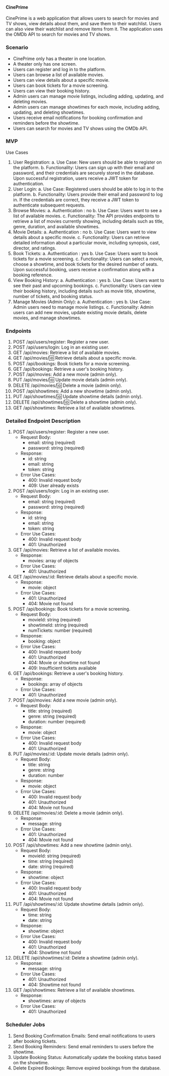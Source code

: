 #### CinePrime

CinePrime is a web application that allows users to search for movies and TV shows, view details about them, and save them to their watchlist. Users can also view their watchlist and remove items from it. The application uses the OMDb API to search for movies and TV shows.

### Scenario

- CinePrime only has a theater in one location.
- A theater only has one screen.
- Users can register and log in to the platform.
- Users can browse a list of available movies.
- Users can view details about a specific movie.
- Users can book tickets for a movie screening.
- Users can view their booking history.
- Admin users can manage movie listings, including adding, updating, and deleting movies.
- Admin users can manage showtimes for each movie, including adding, updating, and deleting showtimes.
- Users receive email notifications for booking confirmation and reminders before the showtime.
- Users can search for movies and TV shows using the OMDb API.

### MVP

Use Cases

1. User Registration:
   a. Use Case: New users should be able to register on the platform.
   b. Functionality: Users can sign up with their email and password, and their
   credentials are securely stored in the database. Upon successful
   registration, users receive a JWT token for authentication.
2. User Login:
   a. Use Case: Registered users should be able to log in to the platform.
   b. Functionality: Users provide their email and password to log in. If the
   credentials are correct, they receive a JWT token to authenticate
   subsequent requests.
3. Browse Movies:
   a. Authentication : no
   b. Use Case: Users want to see a list of available movies.
   c. Functionality: The API provides endpoints to retrieve a list of movies
   currently showing, including details such as title, genre, duration, and
   available showtimes.
4. Movie Details:
   a. Authentication : no
   b. Use Case: Users want to view details about a specific movie.
   c. Functionality: Users can retrieve detailed information about a particular
   movie, including synopsis, cast, director, and ratings.
5. Book Tickets:
   a. Authentication : yes
   b. Use Case: Users want to book tickets for a movie screening.
   c. Functionality: Users can select a movie, choose a showtime, and book
   tickets for the desired number of seats. Upon successful booking, users
   receive a confirmation along with a booking reference.
6. View Booking History:
   a. Authentication : yes
   b. Use Case: Users want to see their past and upcoming bookings.
   c. Functionality: Users can view their booking history, including details such
   as movie title, showtime, number of tickets, and booking status.
7. Manage Movies (Admin Only):
   a. Authentication : yes
   b. Use Case: Admin users need to manage movie listings.
   c. Functionality: Admin users can add new movies, update existing movie
   details, delete movies, and manage showtimes.

### Endpoints

1. POST /api/users/register: Register a new user.
2. POST /api/users/login: Log in an existing user.
3. GET /api/movies: Retrieve a list of available movies.
4. GET /api/movies/:id: Retrieve details about a specific movie.
5. POST /api/bookings: Book tickets for a movie screening.
6. GET /api/bookings: Retrieve a user's booking history.
7. POST /api/movies: Add a new movie (admin only).
8. PUT /api/movies/:id: Update movie details (admin only).
9. DELETE /api/movies/:id: Delete a movie (admin only).
10. POST /api/showtimes: Add a new showtime (admin only).
11. PUT /api/showtimes/:id: Update showtime details (admin only).
12. DELETE /api/showtimes/:id: Delete a showtime (admin only).
13. GET /api/showtimes: Retrieve a list of available showtimes.

### Detailed Endpoint Description

<ol>
  <li>POST /api/users/register: Register a new user.
    <ul>
      <li>Request Body:
        <ul>
          <li>email: string (required)</li>
          <li>password: string (required)</li>
        </ul>
      </li>
      <li>Response:
        <ul>
          <li>id: string</li>
          <li>email: string</li>
          <li>token: string</li>
        </ul>
      </li>
      <li>Error Use Cases:
        <ul>
          <li>400: Invalid request body</li>
          <li>409: User already exists</li>
        </ul>
      </li>
    </ul>
  </li>
  <li>POST /api/users/login: Log in an existing user.
    <ul>
      <li>Request Body:
        <ul>
          <li>email: string (required)</li>
          <li>password: string (required)</li>
        </ul>
      </li>
      <li>Response:
        <ul>
          <li>id: string</li>
          <li>email: string</li>
          <li>token: string</li>
        </ul>
      </li>
      <li>Error Use Cases:
        <ul>
          <li>400: Invalid request body</li>
          <li>401: Unauthorized</li>
        </ul>
      </li>
    </ul>
  </li>
  <li>GET /api/movies: Retrieve a list of available movies.
    <ul>
      <li>Response:
        <ul>
          <li>movies: array of objects</li>
        </ul>
      </li>
      <li>Error Use Cases:
        <ul>
          <li>401: Unauthorized</li>
        </ul>
      </li>
    </ul>
  </li>
  <li>GET /api/movies/:id: Retrieve details about a specific movie.
    <ul>
      <li>Response:
        <ul>
          <li>movie: object</li>
        </ul>
      </li>
      <li>Error Use Cases:
        <ul>
          <li>401: Unauthorized</li>
          <li>404: Movie not found</li>
        </ul>
      </li>
    </ul>
  </li>
  <li>POST /api/bookings: Book tickets for a movie screening.
    <ul>
      <li>Request Body:
        <ul>
          <li>movieId: string (required)</li>
          <li>showtimeId: string (required)</li>
          <li>numTickets: number (required)</li>
        </ul>
      </li>
      <li>Response:
        <ul>
          <li>booking: object</li>
        </ul>
      </li>
      <li>Error Use Cases:
        <ul>
          <li>400: Invalid request body</li>
          <li>401: Unauthorized</li>
          <li>404: Movie or showtime not found</li>
          <li>409: Insufficient tickets available</li>
        </ul>
      </li>
    </ul>
    <li>GET /api/bookings: Retrieve a user's booking history.
      <ul>
        <li>Response:
          <ul>
            <li>bookings: array of objects</li>
          </ul>
        </li>
        <li>Error Use Cases:
          <ul>
            <li>401: Unauthorized</li>
          </ul>
        </li>
      </ul>
    </li>
    <li>POST /api/movies: Add a new movie (admin only).
      <ul>
        <li>Request Body:
          <ul>
            <li>title: string (required)</li>
            <li>genre: string (required)</li>
            <li>duration: number (required)</li>
          </ul>
        </li>
        <li>Response:
          <ul>
            <li>movie: object</li>
          </ul>
        </li>
        <li>Error Use Cases:
          <ul>
            <li>400: Invalid request body</li>
            <li>401: Unauthorized</li>
          </ul>
        </li>
      </ul>
    </li>
    <li>PUT /api/movies/:id: Update movie details (admin only).
      <ul>
        <li>Request Body:
          <ul>
            <li>title: string</li>
            <li>genre: string</li>
            <li>duration: number</li>
          </ul>
        </li>
        <li>Response:
          <ul>
            <li>movie: object</li>
          </ul>
        </li>
        <li>Error Use Cases:
          <ul>
            <li>400: Invalid request body</li>
            <li>401: Unauthorized</li>
            <li>404: Movie not found</li>
          </ul>
        </li>
      </ul>
    </li>
    <li>DELETE /api/movies/:id: Delete a movie (admin only).
      <ul>
        <li>Response:
          <ul>
            <li>message: string</li>
          </ul>
        </li>
        <li>Error Use Cases:
          <ul>
            <li>401: Unauthorized</li>
            <li>404: Movie not found</li>
          </ul>
        </li>
      </ul>
    </li>
    <li>POST /api/showtimes: Add a new showtime (admin only).
      <ul>
        <li>Request Body:
          <ul>
            <li>movieId: string (required)</li>
            <li>time: string (required)</li>
            <li>date: string (required)</li>
          </ul>
        </li>
        <li>Response:
          <ul>
            <li>showtime: object</li>
          </ul>
        </li>
        <li>Error Use Cases:
          <ul>
            <li>400: Invalid request body</li>
            <li>401: Unauthorized</li>
            <li>404: Movie not found</li>
        </ul>
      </li>
    </ul>
  </li>
  <li>PUT /api/showtimes/:id: Update showtime details (admin only).
    <ul>
      <li>Request Body:
        <ul>
          <li>time: string</li>
          <li>date: string</li>
        </ul>
      </li>
      <li>Response:
        <ul>
          <li>showtime: object</li>
        </ul>
      </li>
      <li>Error Use Cases:
        <ul>
          <li>400: Invalid request body</li>
          <li>401: Unauthorized</li>
          <li>404: Showtime not found</li>
        </ul>
      </li>
    </ul>
  </li>
  <li>DELETE /api/showtimes/:id: Delete a showtime (admin only).
    <ul>
      <li>Response:
        <ul>
          <li>message: string</li>
        </ul>
      </li>
      <li>Error Use Cases:
        <ul>
          <li>401: Unauthorized</li>
          <li>404: Showtime not found</li>
        </ul>
      </li>
    </ul>
  </li>
  <li>GET /api/showtimes: Retrieve a list of available showtimes.
    <ul>
      <li>Response:
        <ul>
          <li>showtimes: array of objects</li>
        </ul>
      </li>
      <li>Error Use Cases:
        <ul>
          <li>401: Unauthorized</li>
        </ul>
      </li>
    </ul>
  </li>
  
</ol>

### Scheduler Jobs

1. Send Booking Confirmation Emails: Send email notifications to users after
   booking tickets.
2. Send Booking Reminders: Send email reminders to users before the showtime.
3. Update Booking Status: Automatically update the booking status based on the
   showtime.
4. Delete Expired Bookings: Remove expired bookings from the database.
